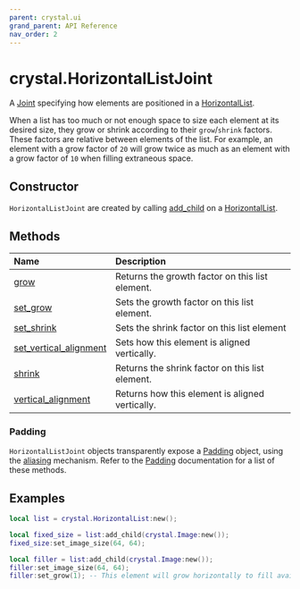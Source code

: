 ```yaml
---
parent: crystal.ui
grand_parent: API Reference
nav_order: 2
---
```


# crystal.HorizontalListJoint

A [Joint](joint) specifying how elements are positioned in a [HorizontalList](horizontal_list).

When a list has too much or not enough space to size each element at its desired size, they grow or shrink according to their `grow`/`shrink` factors. These factors are relative between elements of the list. For example, an element with a grow factor of `20` will grow twice as much as an element with a grow factor of `10` when filling extraneous space.

## Constructor

`HorizontalListJoint` are created by calling [add_child](container_add_child) on a [HorizontalList](horizontal_list).

## Methods

| Name                                                                   | Description                                     |
| :--------------------------------------------------------------------- | :---------------------------------------------- |
| [grow](horizontal_list_joint_grow)                                     | Returns the growth factor on this list element. |
| [set_grow](horizontal_list_joint_set_grow)                             | Sets the growth factor on this list element.    |
| [set_shrink](horizontal_list_joint_set_shrink)                         | Sets the shrink factor on this list element     |
| [set_vertical_alignment](horizontal_list_joint_set_vertical_alignment) | Sets how this element is aligned vertically.    |
| [shrink](horizontal_list_joint_shrink)                                 | Returns the shrink factor on this list element. |
| [vertical_alignment](horizontal_list_joint_vertical_alignment)         | Returns how this element is aligned vertically. |

### Padding

`HorizontalListJoint` objects transparently expose a [Padding](padding) object, using the [aliasing](/crystal/extensions/oop/#aliasing) mechanism. Refer to the [Padding](padding) documentation for a list of these methods.

## Examples

```lua
local list = crystal.HorizontalList:new();

local fixed_size = list:add_child(crystal.Image:new());
fixed_size:set_image_size(64, 64);

local filler = list:add_child(crystal.Image:new());
filler:set_image_size(64, 64);
filler:set_grow(1); -- This element will grow horizontally to fill available space the list
```
